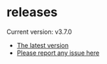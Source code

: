 # releases

Current version: v3.7.0

* [The latest version](https://github.com/inkdropapp/releases/releases/latest)
* [Please report any issue here](https://github.com/inkdropapp/forum)


